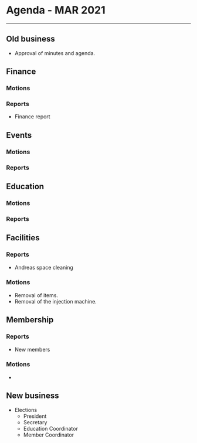 # Agenda  - MAR 2021
---

## Old business
* Approval of minutes and agenda. 
 
## Finance
 
### Motions

### Reports

* Finance report

## Events
 
### Motions
 
### Reports
 
## Education
 
### Motions
 
### Reports
 
## Facilities

### Reports

* Andreas space cleaning

### Motions

* Removal of items.
* Removal of the injection machine.

## Membership
 
### Reports
* New members
### Motions
* 
## New business
* Elections
    * President
    * Secretary 
    * Education Coordinator
    * Member Coordinator
